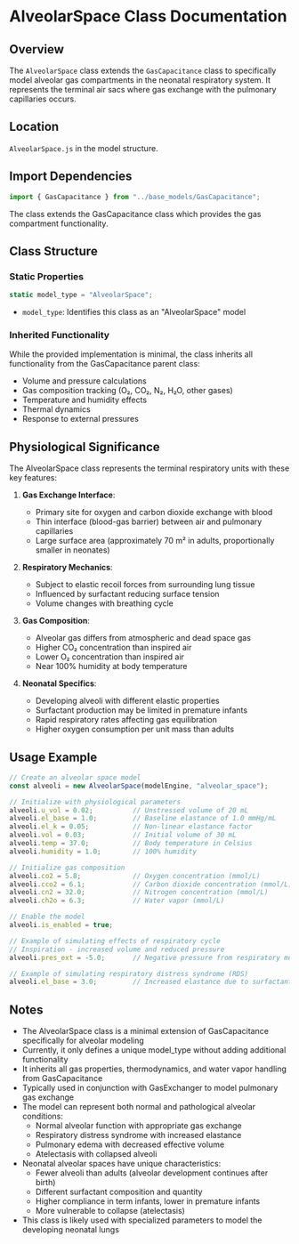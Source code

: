 # AlveolarSpace Class Documentation

## Overview

The `AlveolarSpace` class extends the `GasCapacitance` class to specifically model alveolar gas compartments in the neonatal respiratory system. It represents the terminal air sacs where gas exchange with the pulmonary capillaries occurs.

## Location

`AlveolarSpace.js` in the model structure.

## Import Dependencies

```javascript
import { GasCapacitance } from "../base_models/GasCapacitance";
```

The class extends the GasCapacitance class which provides the gas compartment functionality.

## Class Structure

### Static Properties

```javascript
static model_type = "AlveolarSpace";
```

- `model_type`: Identifies this class as an "AlveolarSpace" model

### Inherited Functionality

While the provided implementation is minimal, the class inherits all functionality from the GasCapacitance parent class:

- Volume and pressure calculations
- Gas composition tracking (O₂, CO₂, N₂, H₂O, other gases)
- Temperature and humidity effects
- Thermal dynamics
- Response to external pressures

## Physiological Significance

The AlveolarSpace class represents the terminal respiratory units with these key features:

1. **Gas Exchange Interface**:
   - Primary site for oxygen and carbon dioxide exchange with blood
   - Thin interface (blood-gas barrier) between air and pulmonary capillaries
   - Large surface area (approximately 70 m² in adults, proportionally smaller in neonates)

2. **Respiratory Mechanics**:
   - Subject to elastic recoil forces from surrounding lung tissue
   - Influenced by surfactant reducing surface tension
   - Volume changes with breathing cycle

3. **Gas Composition**:
   - Alveolar gas differs from atmospheric and dead space gas
   - Higher CO₂ concentration than inspired air
   - Lower O₂ concentration than inspired air
   - Near 100% humidity at body temperature

4. **Neonatal Specifics**:
   - Developing alveoli with different elastic properties
   - Surfactant production may be limited in premature infants
   - Rapid respiratory rates affecting gas equilibration
   - Higher oxygen consumption per unit mass than adults

## Usage Example

```javascript
// Create an alveolar space model
const alveoli = new AlveolarSpace(modelEngine, "alveolar_space");

// Initialize with physiological parameters
alveoli.u_vol = 0.02;          // Unstressed volume of 20 mL
alveoli.el_base = 1.0;         // Baseline elastance of 1.0 mmHg/mL
alveoli.el_k = 0.05;           // Non-linear elastance factor
alveoli.vol = 0.03;            // Initial volume of 30 mL
alveoli.temp = 37.0;           // Body temperature in Celsius
alveoli.humidity = 1.0;        // 100% humidity

// Initialize gas composition
alveoli.co2 = 5.8;             // Oxygen concentration (mmol/L)
alveoli.cco2 = 6.1;            // Carbon dioxide concentration (mmol/L)
alveoli.cn2 = 32.0;            // Nitrogen concentration (mmol/L)
alveoli.ch2o = 6.3;            // Water vapor (mmol/L)

// Enable the model
alveoli.is_enabled = true;

// Example of simulating effects of respiratory cycle
// Inspiration - increased volume and reduced pressure
alveoli.pres_ext = -5.0;       // Negative pressure from respiratory muscles

// Example of simulating respiratory distress syndrome (RDS)
alveoli.el_base = 3.0;         // Increased elastance due to surfactant deficiency
```

## Notes

- The AlveolarSpace class is a minimal extension of GasCapacitance specifically for alveolar modeling
- Currently, it only defines a unique model_type without adding additional functionality
- It inherits all gas properties, thermodynamics, and water vapor handling from GasCapacitance
- Typically used in conjunction with GasExchanger to model pulmonary gas exchange
- The model can represent both normal and pathological alveolar conditions:
  - Normal alveolar function with appropriate gas exchange
  - Respiratory distress syndrome with increased elastance
  - Pulmonary edema with decreased effective volume
  - Atelectasis with collapsed alveoli
- Neonatal alveolar spaces have unique characteristics:
  - Fewer alveoli than adults (alveolar development continues after birth)
  - Different surfactant composition and quantity
  - Higher compliance in term infants, lower in premature infants
  - More vulnerable to collapse (atelectasis)
- This class is likely used with specialized parameters to model the developing neonatal lungs
